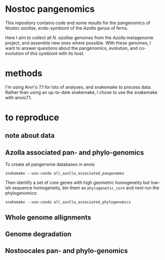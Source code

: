 # Nostoc pangenomics
This repository contains code and some results for the pangenomics of _Nostoc azollae_, endo-symbiont of the _Azolla_ genus of ferns.

Here I aim to collect all _N. azollae_ genomes from the _Azolla_ metagenome project, and assemble new ones where possible.
With these genomes, I want to answer questions about the pangenomics, evolution, and co-evolution of this symbiont with its host.

# methods
I'm using Anvi'o 7.1 for lots of analyses, and snakemake to process data.
Rather than using an up-to-date snakemake, I chose to use the snakemake with anvio7.1.

# to reproduce

## note about data

## Azolla associated pan- and phylo-genomics
To create all pangenome databases in anvio

`snakemake --use-conda all_azolla_associated_pangenomes`

Then identify a set of core genes with high geometric homogeneity but low-ish sequence homogeneity, bin them as `phylogenetic_core` and next run the phylogenomics:

`snakemake --use-conda all_azolla_associated_phylogenomics`

## Whole genome allignments

## Genome degradation

## Nostoocales pan- and phylo-genomics

